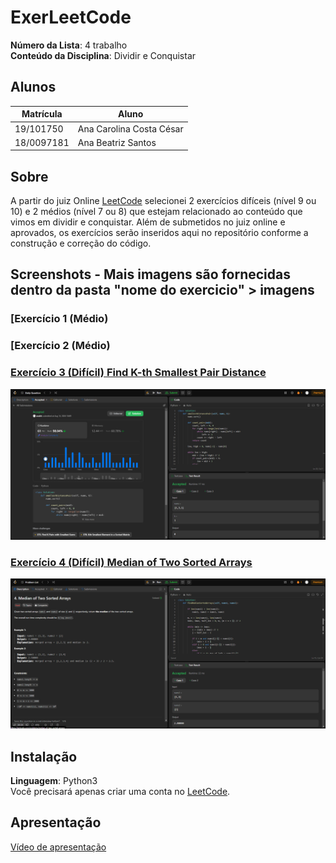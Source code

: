 # ExerLeetCode

**Número da Lista**: 4 trabalho<br>
**Conteúdo da Disciplina**: Dividir e Conquistar<br>

## Alunos
|Matrícula | Aluno |
| -- | -- |
| 19/101750   |  Ana Carolina Costa César |
| 18/0097181   |  Ana Beatriz Santos      |


## Sobre 
A partir do juiz Online [LeetCode](https://leetcode.com/) selecionei 2 exercícios difíceis (nível 9 ou 10) e 2 médios (nível 7 ou 8) que estejam relacionado ao conteúdo que vimos em dividir e conquistar. Além de submetidos no juiz online e aprovados, os exercícios serão inseridos aqui no repositório conforme a construção e correção do código.

## Screenshots - Mais imagens são fornecidas dentro da pasta "nome do exercicio" > imagens

### [Exercício 1 (Médio) 

### [Exercício 2 (Médio) 

### [Exercício 3 (Difícil) Find K-th Smallest Pair Distance](https://leetcode.com/problems/find-k-th-smallest-pair-distance/description)
![submission](Find%20K-th%20Smallest%20Pair%20Distance/images/submission.png)

### [Exercício 4 (Difícil) Median of Two Sorted Arrays](https://leetcode.com/problems/median-of-two-sorted-arrays/description/)
![submission](Median%20of%20Two%20Sorted%20Arrays/imagens/submission.png)
## Instalação 
**Linguagem**: Python3<br>
Você precisará apenas criar uma conta no [LeetCode](https://leetcode.com/).

## Apresentação
[Vídeo de apresentação](https://www.youtube.com/watch?v=PViR7YlJuMU)
